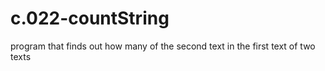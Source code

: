 # c.022-countString
 program that finds out how many of the second text in the first text of two texts
